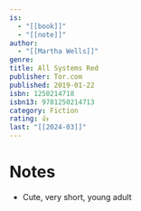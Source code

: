 ```yaml
---
is:
  - "[[book]]"
  - "[[note]]"
author:
  - "[[Martha Wells]]"
genre: 
title: All Systems Red
publisher: Tor.com
published: 2019-01-22
isbn: 1250214718
isbn13: 9781250214713
category: Fiction
rating: 👍
last: "[[2024-03]]"
---
```

# Notes
- Cute, very short, young adult
